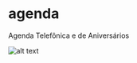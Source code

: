 # agenda

Agenda Telefônica e de Aniversários

![alt text](https://raw.githubusercontent.com/th3rius/contatos/gh-pages/preview.png)
